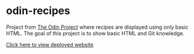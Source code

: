 # odin-recipes
Project from [The Odin Project](https://www.theodinproject.com/lessons/foundations-recipes) where recipes are displayed using only basic HTML. The goal of this project is to show basic HTML and Git knowledge.

[Click here to view deployed website](https://kevin2b.github.io/odin-recipes/)